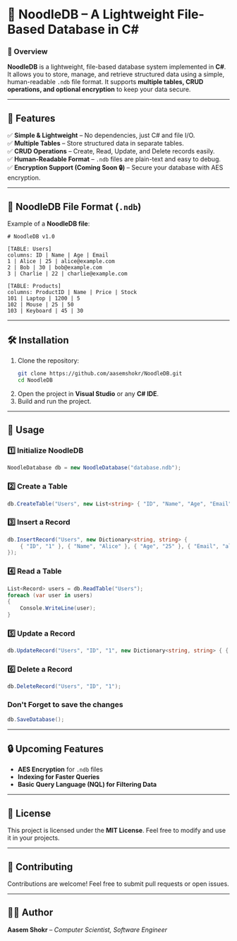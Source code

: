 # **🍜 NoodleDB – A Lightweight File-Based Database in C#**  

### **🚀 Overview**  
**NoodleDB** is a lightweight, file-based database system implemented in **C#**. It allows you to store, manage, and retrieve structured data using a simple, human-readable `.ndb` file format. It supports **multiple tables, CRUD operations, and optional encryption** to keep your data secure.  

---

## **📌 Features**  
✅ **Simple & Lightweight** – No dependencies, just C# and file I/O.  
✅ **Multiple Tables** – Store structured data in separate tables.  
✅ **CRUD Operations** – Create, Read, Update, and Delete records easily.  
✅ **Human-Readable Format** – `.ndb` files are plain-text and easy to debug.  
✅ **Encryption Support (Coming Soon 🔒)** – Secure your database with AES encryption.  

---

## **📂 NoodleDB File Format (`.ndb`)**  
Example of a **NoodleDB file**:  
```
# NoodleDB v1.0

[TABLE: Users]
columns: ID | Name | Age | Email
1 | Alice | 25 | alice@example.com
2 | Bob | 30 | bob@example.com
3 | Charlie | 22 | charlie@example.com

[TABLE: Products]
columns: ProductID | Name | Price | Stock
101 | Laptop | 1200 | 5
102 | Mouse | 25 | 50
103 | Keyboard | 45 | 30
```

---

## **🛠️ Installation**  
1. Clone the repository:  
   ```sh
   git clone https://github.com/aasemshokr/NoodleDB.git
   cd NoodleDB
   ```
2. Open the project in **Visual Studio** or any **C# IDE**.  
3. Build and run the project.  

---

## **🔹 Usage**  

### **1️⃣ Initialize NoodleDB**  
```csharp
NoodleDatabase db = new NoodleDatabase("database.ndb");
```

### **2️⃣ Create a Table**  
```csharp
db.CreateTable("Users", new List<string> { "ID", "Name", "Age", "Email" });
```

### **3️⃣ Insert a Record**  
```csharp
db.InsertRecord("Users", new Dictionary<string, string> { 
    { "ID", "1" }, { "Name", "Alice" }, { "Age", "25" }, { "Email", "alice@example.com" } 
});
```

### **4️⃣ Read a Table**  
```csharp
List<Record> users = db.ReadTable("Users");
foreach (var user in users)
{
    Console.WriteLine(user);
}
```

### **5️⃣ Update a Record**  
```csharp
db.UpdateRecord("Users", "ID", "1", new Dictionary<string, string> { { "Age", "26" } });
```

### **6️⃣ Delete a Record**  
```csharp
db.DeleteRecord("Users", "ID", "1");
```

### **Don't Forget to save the changes**  
```csharp
db.SaveDatabase();
```

---

## **🔒 Upcoming Features**  
- **AES Encryption** for `.ndb` files  
- **Indexing for Faster Queries**  
- **Basic Query Language (NQL) for Filtering Data**  

---

## **📜 License**  
This project is licensed under the **MIT License**. Feel free to modify and use it in your projects.  

---

## **🤝 Contributing**  
Contributions are welcome! Feel free to submit pull requests or open issues.  

---

## **👨‍💻 Author**  
**Aasem Shokr** – *Computer Scientist, Software Engineer*
